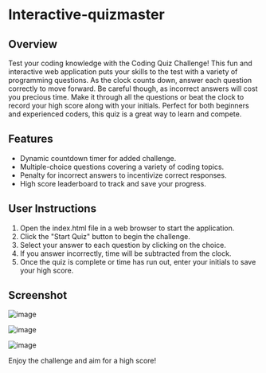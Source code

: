# Interactive-quizmaster

## Overview

Test your coding knowledge with the Coding Quiz Challenge! This fun and interactive web application puts your skills to the test with a variety of programming questions. As the clock counts down, answer each question correctly to move forward. Be careful though, as incorrect answers will cost you precious time. Make it through all the questions or beat the clock to record your high score along with your initials. Perfect for both beginners and experienced coders, this quiz is a great way to learn and compete.

## Features

- Dynamic countdown timer for added challenge.
- Multiple-choice questions covering a variety of coding topics.
- Penalty for incorrect answers to incentivize correct responses.
- High score leaderboard to track and save your progress.

 ## User Instructions

1. Open the index.html file in a web browser to start the application.
2. Click the "Start Quiz" button to begin the challenge.
3. Select your answer to each question by clicking on the choice.
4. If you answer incorrectly, time will be subtracted from the clock.
5. Once the quiz is complete or time has run out, enter your initials to save your high score.

## Screenshot
![image](https://github.com/UmmulColumbia/Interactive-quizmaster/assets/156148729/ee83258c-9607-4ffb-846b-a81745a8f52e)

![image](https://github.com/UmmulColumbia/Interactive-quizmaster/assets/156148729/3c23c08a-3ba0-4687-8d87-1f4eda67341a)

![image](https://github.com/UmmulColumbia/Interactive-quizmaster/assets/156148729/1dd292df-6d2d-4725-b3c1-75c2ab2c9b82)



Enjoy the challenge and aim for a high score!
